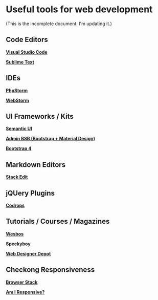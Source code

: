 Useful tools for web development
=
(This is the incomplete document. I'm updating it.)

Code Editors
-
**[Visual Studio Code](https://code.visualstudio.com/)**

**[Sublime Text](https://www.sublimetext.com/)**


IDEs
-
**[PhpStorm](https://www.jetbrains.com/phpstorm/)**

**[WebStorm](https://www.jetbrains.com/webstorm/)**


UI Frameworks / Kits
-
**[Semantic UI](https://semantic-ui.com)**

**[Admin BSB (Bootstrap + Material Design)](https://github.com/gurayyarar/AdminBSBMaterialDesign)**

**[Bootstrap 4](https://getbootstrap.com/)**


Markdown Editors
-
**[Stack Edit](https://stackedit.io/)**


jQUery Plugins
-
[**Codrops**](https://tympanus.net/codrops/)


Tutorials / Courses / Magazines
-
[**Wesbos**](http://wesbos.com/)

[**Speckyboy**](https://speckyboy.com/)

[**Web Designer Depot**](https://www.webdesignerdepot.com/)


Checkong Responsiveness
-
[**Browser Stack**](https://www.browserstack.com)

[**Am I Responsive?**](http://ami.responsivedesign.is/)
